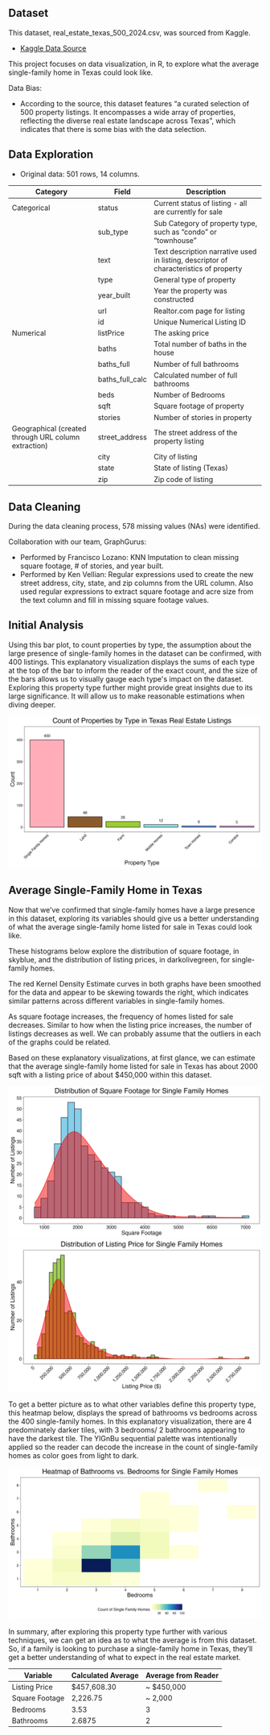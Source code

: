 ## Dataset

This dataset, real_estate_texas_500_2024.csv, was sourced from Kaggle.
- [Kaggle Data Source](https://www.kaggle.com/datasets/kanchana1990/texas-real-estate-trends-2024-500-listings/data)

This project focuses on data visualization, in R, to explore what the average single-family home in Texas could look like.

Data Bias:
- According to the source, this dataset features “a curated selection of 500 property listings. It encompasses a wide array of properties, reflecting the diverse real estate landscape across Texas”, which indicates that there is some bias with the data selection.

## Data Exploration

- Original data: 501 rows, 14 columns.

| Category    | Field             | Description                                       |
|-------------|-------------------|---------------------------------------------------|
| Categorical | status            | Current status of listing - all are currently for sale |
|             | sub_type          | Sub Category of property type, such as “condo” or “townhouse” |
|             | text              | Text description narrative used in listing, descriptor of characteristics of property |
|             | type              | General type of property                          |
|             | year_built        | Year the property was constructed                 |
|             | url               | Realtor.com page for listing                      |
|             | id                | Unique Numerical Listing ID                       |
| Numerical   | listPrice         | The asking price                                  |
|             | baths             | Total number of baths in the house                |
|             | baths_full        | Number of full bathrooms                          |
|             | baths_full_calc   | Calculated number of full bathrooms               |
|             | beds              | Number of Bedrooms                                |
|             | sqft              | Square footage of property                        |
|             | stories           | Number of stories in property                     |
| Geographical (created through URL column extraction)| street_address    | The street address of the property listing        |
|             | city              | City of listing                                   |
|             | state             | State of listing (Texas)                          |
|             | zip               | Zip code of listing                               |

## Data Cleaning

During the data cleaning process, 578 missing values (NAs) were identified.

Collaboration with our team, GraphGurus: 
- Performed by Francisco Lozano: KNN Imputation to clean missing square footage, # of stories, and year built.
- Performed by Ken Vellian: Regular expressions used to create the new street address, city, state, and zip columns from the URL column. Also used regular expressions to extract square footage and acre size from the text column and fill in missing square footage values.

## Initial Analysis

  Using this bar plot, to count properties by type, the assumption about the large presence of single-family homes in the dataset can be confirmed, with 400 listings. This explanatory visualization displays the sums of each type at the top of the bar to inform the reader of the exact count, and the size of the bars allows us to visually gauge each type's impact on the dataset. Exploring this property type further might provide great insights due to its large significance. It will allow us to make reasonable estimations when diving deeper.


<img src="assets/img/count_bar_plot.png" alt="count_bar_plot">


## Average Single-Family Home in Texas
  Now that we’ve confirmed that single-family homes have a large presence in this dataset, exploring its variables should give us a better understanding of what the average single-family home listed for sale in Texas could look like.
  
  These histograms below explore the distribution of square footage, in skyblue, and the distribution of listing prices, in darkolivegreen, for single-family homes. 
  
  The red Kernel Density Estimate curves in both graphs have been smoothed for the data and appear to be skewing towards the right, which indicates similar patterns across different variables in single-family homes. 
  
  As square footage increases, the frequency of homes listed for sale decreases. Similar to how when the listing price increases, the number of listings decreases as well. We can probably assume that the outliers in each of the graphs could be related.
  
  Based on these explanatory visualizations, at first glance, we can estimate that the average single-family home listed for sale in Texas has about 2000 sqft with a listing price of about $450,000 within this dataset.

<img src="assets/img/sqft_dist.png" alt="sqft_dist">

<img src="assets/img/price_dist.png" alt="price_dist">


  To get a better picture as to what other variables define this property type, this heatmap below, displays the spread of bathrooms vs bedrooms across the 400 single-family homes. In this explanatory visualization, there are 4 predominately darker tiles, with 3 bedrooms/ 2 bathrooms appearing to have the darkest tile. The YlGnBu sequential palette was intentionally applied so the reader can decode the increase in the count of single-family homes as color goes from light to dark.

<img src="assets/img/bed_vs_bath_heatmap.png" alt="bed_vs_bath_heatmap">


  In summary, after exploring this property type further with various techniques, we can get an idea as to what the average is from this dataset. So, if a family is looking to purchase a single-family home in Texas, they’ll get a better understanding of what to expect in the real estate market.

  
| Variable        | Calculated Average | Average from Reader |
|-----------------|--------------------|---------------------|
| Listing Price   | $457,608.30        | ~ $450,000          |
| Square Footage  | 2,226.75           | ~ 2,000             |
| Bedrooms        | 3.53               | 3                   |
| Bathrooms       | 2.6875             | 2                   |

